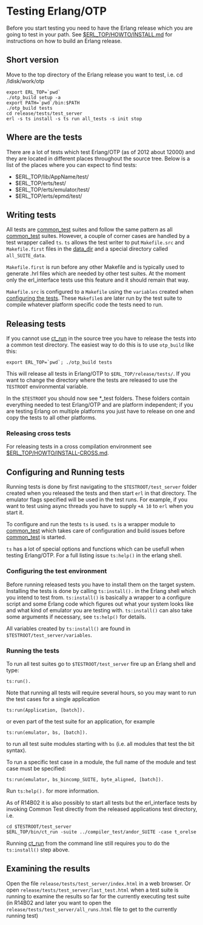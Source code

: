 Testing Erlang/OTP
==================

Before you start testing you need to have the Erlang release which you
are going to test in your path. See [$ERL_TOP/HOWTO/INSTALL.md][] for
instructions on how to build an Erlang release.

Short version
-------------
Move to the top directory of the Erlang release you want to test, i.e.
cd /ldisk/work/otp

    export ERL_TOP=`pwd`
	./otp_build setup -a
	export PATH=`pwd`/bin:$PATH
	./otp_build tests
	cd release/tests/test_server
	erl -s ts install -s ts run all_tests -s init stop

Where are the tests
-------------------

There are a lot of tests which test Erlang/OTP (as of 2012 about 12000) and
they are located in different places throughout the source tree. Below is a list
of the places where you can expect to find tests:

* $ERL_TOP/lib/AppName/test/
* $ERL_TOP/erts/test/
* $ERL_TOP/erts/emulator/test/
* $ERL_TOP/erts/epmd/test/

Writing tests
-------------

All tests are [common_test][] suites and follow the same pattern as all
[common_test][] suites. However, a couple of corner cases are
handled by a test wrapper called `ts`. `ts` allows the test writer to put
`Makefile.src` and `Makefile.first` files in the [data_dir][] and a special
directory called `all_SUITE_data`.

`Makefile.first` is run before any other Makefile and is typically used to
generate .hrl files which are needed by other test suites. At the moment only
the erl_interface tests use this feature and it should remain that way.

`Makefile.src` is configured to a `Makefile` using the `variables` created when
[configuring the tests][]. These `Makefile`s are later run by the test suite
to compile whatever platform specific code the tests need to run.

Releasing tests
---------------

If you cannot use [ct_run][] in the source tree you have to release the tests
into a common test directory. The easiest way to do this is to use `otp_build`
like this:

    export ERL_TOP=`pwd`; ./otp_build tests

This will release all tests in Erlang/OTP to `$ERL_TOP/release/tests/`. If you
want to change the directory where the tests are released to use the `TESTROOT`
environmental variable.

In the `$TESTROOT` you should now see *_test folders. These folders contain
everything needed to test Erlang/OTP and are platform independent; if you are
testing Erlang on multiple platforms you just have to release on one and copy
the tests to all other platforms.

### Releasing cross tests

For releasing tests in a cross compilation environment see [$ERL_TOP/HOWTO/INSTALL-CROSS.md][].

Configuring and Running tests
-----------------------------

Running tests is done by first navigating to the `$TESTROOT/test_server` folder
created when you released the tests and then start `erl` in that directory. The
emulator flags specified will be used in the test runs. For example, if you want
to test using async threads you have to supply `+A 10` to `erl` when you start it.

To configure and run the tests `ts` is used. `ts` is a wrapper module to
[common_test][] which takes care of configuration and build issues before
[common_test][] is started.

`ts` has a lot of special options and functions which can be usefull when
testing Erlang/OTP. For a full listing issue `ts:help()` in the erlang shell.

### Configuring the test environment

Before running released tests you have to install them on the target system.
Installing the tests is done by calling `ts:install().` in the Erlang shell
which you intend to test from. `ts:install()` is basically a wrapper to a
configure script and some Erlang code which figures out what your system looks
like and what kind of emulator you are testing with. `ts:install()` can also
take some arguments if necessary, see `ts:help()` for details.

All variables created by `ts:install()` are found in
`$TESTROOT/test_server/variables`.

### Running the tests

To run all test suites go to `$TESTROOT/test_server` fire up an Erlang shell and type:

    ts:run().

Note that running all tests will require several hours, so you may want to run
the test cases for a single application

    ts:run(Application, [batch]).

or even part of the test suite for an application, for example

    ts:run(emulator, bs, [batch]).

to run all test suite modules starting with `bs` (i.e. all modules that test
the bit syntax).

To run a specific test case in a module, the full name of the module and test
case must be specified:

    ts:run(emulator, bs_bincomp_SUITE, byte_aligned, [batch]).

Run `ts:help().` for more information.

As of R14B02 it is also possibly to start all tests but the erl_interface tests
by invoking Common Test directly from the released applications test directory,
i.e.

    cd $TESTROOT/test_server
    $ERL_TOP/bin/ct_run -suite ../compiler_test/andor_SUITE -case t_orelse

Running [ct_run][] from the command line still requires you to do the
`ts:install()` step above.

Examining the results
---------------------

Open the file `release/tests/test_server/index.html` in a web browser. Or open
`release/tests/test_server/last_test.html` when a test suite is running to
examine the results so far for the currently executing test suite (in R14B02 and
later you want to open the `release/tests/test_server/all_runs.html` file to
get to the currently running test)

   [ct_run]: http://www.erlang.org/doc/man/ct_run.html
   [ct hook]: http://www.erlang.org/doc/apps/common_test/ct_hooks_chapter.html
   [$ERL_TOP/HOWTO/INSTALL.md]: INSTALL.md
   [$ERL_TOP/HOWTO/INSTALL-CROSS.md]: INSTALL-CROSS.md#testing-the-cross-compiled-system
   [common_test]: http://www.erlang.org/doc/man/ct.html
   [data_dir]: http://www.erlang.org/doc/apps/common_test/write_test_chapter.html#data_priv_dir
   [configuring the tests]: #configuring-the-test-environment

   [?TOC]: true
